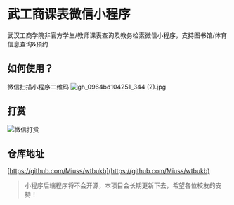# 武工商课表微信小程序

武汉工商学院非官方学生/教师课表查询及教务检索微信小程序，支持图书馆/体育信息查询&预约

## 如何使用？
微信扫描小程序二维码
![gh_0964bd104251_344 (2).jpg](http://tva1.sinaimg.cn/large/002ZE6Hrgy1gvjpdye722j609k09kaas02.jpg)

## 打赏
![微信打赏](https://wtbu.miuss.icu/Pay.jpg)

## 仓库地址
[https://github.com/Miuss/wtbukb](https://github.com/Miuss/wtbukb)

> 小程序后端程序将不会开源，本项目会长期更新下去，希望各位校友的支持！